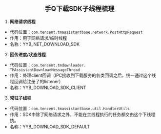  ## <center>手Q下载SDK子线程梳理</center>  ##

1. **网络请求线程**
- 代码位置：` com.tencent.tmassistantbase.network.PostHttpRequest `
- 作用：用于网络请求/临时线程
- 名称：YYB_NET_DOWNLOAD_SDK

2. **回传进度/状态线程**
- 代码位置：`com.tencent.tmdownloader. TMAssistantDownloadMessageThread`
- 作用：处理client回调（IPC接收到下载服务的各类回调之后，统一通过这个线程回调给注册了的listener）
- 名称：YYB_DOWNLOAD_SDK_CLIENT

3. **常驻子线程**
- 代码位置：`com.tencent.tmassistantbase.util.HandlerUtils`
- 作用：SDK中除了网络请求之外，不能在主线程执行的任务都交由这个下线程执。
- 名称：YYB_DOWNLOAD_SDK_DEFAULT
